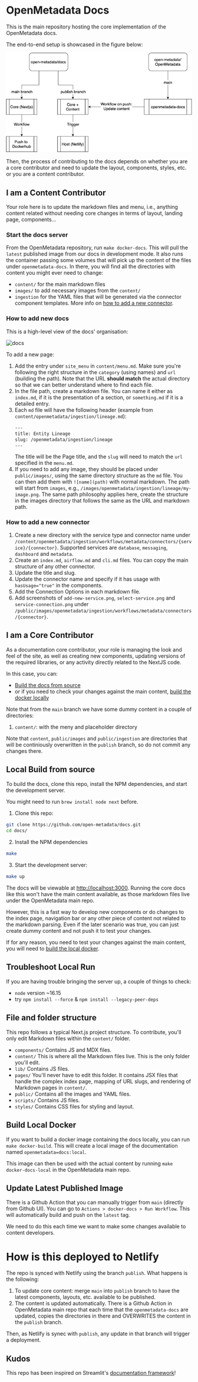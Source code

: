 # OpenMetadata Docs

This is the main repository hosting the core implementation of the OpenMetadata docs.

The end-to-end setup is showcased in the figure below:

![setup](resources/setup.drawio.png)

Then, the process of contributing to the docs depends on whether you are a core contributor and need to update the layout, components, styles, etc. or you are a content contributor.

## I am a Content Contributor

Your role here is to update the markdown files and menu, i.e., anything content related without needing core changes in terms of layout, landing page, components...

### Start the docs server

From the OpenMetadata repository, run `make docker-docs`. This will pull the `latest` published image from our docs in development mode. It also runs the container passing some volumes
that will pick up the content of the files under `openmetadata-docs`. In there, you will find all the directories with content you might ever need to change:
- `content/` for the main markdown files
- `images/` to add necessary images from the `content/`
- `ingestion` for the YAML files that will be generated via the connector component templates. More info on [how to add a new connector](#how-to-add-a-new-connector).

### How to add new docs

This is a high-level view of the docs' organisation:

![docs](images/docs-structure.drawio.png)

To add a new page:
1. Add the entry under `site_menu` in `content/menu.md`. Make sure you're following the right structure in the `category` (using names) and `url` (building the path). Note that the URL **should match** the actual directory so that we can better understand where to find each file.
2. In the file path, create a markdown file. You can name it either as `index.md`, if it is the presentation of a section, or `something.md` if it is a detailed entry.
3. Each `md` file will have the following header (example from `content/openmetadata/ingestion/lineage.md`):
    ```
    ---
    title: Entity Lineage
    slug: /openmetadata/ingestion/lineage
    ---
    ```
   The title will be the Page title, and the `slug` will need to match the `url` specified in the `menu.md`.
4. If you need to add any image, they should be placed under `public/images/`, using the same directory structure as the `md` file. You can then add them with `![name](path)` with normal markdown.
    The path will start from `images`, e.g., `/images/openmetadata/ingestion/lineage/my-image.png`. The same path philosophy applies here, create the structure in the images directory that follows the same as the URL and markdown path.

### How to add a new connector

1. Create a new directory with the service type and connector name under `/content/openmetadata/ingestion/workflows/metadata/connectors/{service}/{connector}`. Supported services are `database`, `messaging`, `dashboard` and `metadata`.
2. Create an `index.md`, `airflow.md` and `cli.md` files. You can copy the main structure of any other connector.
3. Update the title and slug.
4. Update the connector name and specify if it has usage with `hasUsage="true"` in the components.
5. Add the Connection Options in each markdown file.
6. Add screenshots of `add-new-service.png`, `select-service.png` and `service-connection.png` under `/public/images/openmetadata/ingestion/workflows/metadata/connectors/{connector}`.

## I am a Core Contributor

As a documentation core contributor, your role is managing the look and feel of the site, as well as creating new components, updating versions of the required libraries, or any activity directly related to the NextJS code.

In this case, you can:
- [Build the docs from source](#local-build-from-source)
- or if you need to check your changes against the main content, [build the docker locally](#build-local-docker)

Note that from the `main` branch we have some dummy content in a couple of directories:
1. `content/`: with the meny and placeholder directory

Note that `content`, `public/images` and `public/ingestion` are directories that will be continiously overwritten in the `publish` branch, so do not commit any changes there.

## Local Build from source

To build the docs, clone this repo, install the NPM dependencies, and start the development server.

You might need to run `brew install node next` before.

1. Clone this repo:

```bash
git clone https://github.com/open-metadata/docs.git
cd docs/
```

2. Install the NPM dependencies

```bash
make
```

3. Start the development server:

```bash
make up
```

The docs will be viewable at [http://localhost:3000](http://localhost:3000). Running the core docs like this won't have the main content available, as those markdown files live under the OpenMetadata main repo.

However, this is a fast way to develop new components or do changes to the index page, navigation bar or any other piece of content not related to the markdown parsing. Even if the later scenario was true,
you can just create dummy content and not push it to test your changes.

If for any reason, you need to test your changes against the main content, you will need to [build the local docker](#build-local-docker).

## Troubleshoot Local Run

If you are having trouble bringing the server up, a couple of things to check:
- `node` version ~16.15
- try `npm install --force` & `npm install --legacy-peer-deps`

## File and folder structure

This repo follows a typical Next.js project structure. To contribute, you'll only edit Markdown files within the `content/` folder.

- `components/` Contains JS and MDX files.
- `content/` This is where all the Markdown files live. This is the only folder you'll edit.
- `lib/` Contains JS files.
- `pages/` You'll never have to edit this folder. It contains JSX files that handle the complex index page, mapping of URL slugs, and rendering of Markdown pages in `content/`.
- `public/` Contains all the images and YAML files.
- `scripts/` Contains JS files.
- `styles/` Contains CSS files for styling and layout.

## Build Local Docker

If you want to build a docker image containing the docs locally, you can run `make docker-build`. This will create a local image of the documentation named `openmetadata=docs:local`.

This image can then be used with the actual content by running `make docker-docs-local` in the OpenMetadata main repo.

## Update Latest Published Image

There is a Github Action that you can manually trigger from `main` (directly from Github UI). You can go to `Actions > docker-docs > Run Workflow`. This will automatically build and push on the `latest` tag.

We need to do this each time we want to make some changes available to content developers.

# How is this deployed to Netlify

The repo is synced with Netlify using the branch `publish`. What happens is the following:

1. To update core content: merge `main` into `publish` branch to have the latest components, layouts, etc. available to be published.
1. The content is updated automatically. There is a Github Action in OpenMetadata main repo that each time that the `openmetadata-docs` are updated, copies the directories in there and OVERWRITES the content in the `publish` branch.

Then, as Netlify is synec with `publish`, any update in that branch will trigger a deployment.

## Kudos

This repo has been inspired on Streamlit's [documentation framework](https://github.com/streamlit/docs)!
